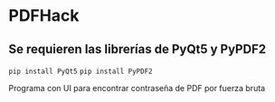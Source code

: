 # PDFHack

## Se requieren las librerías de PyQt5 y PyPDF2

<code>pip install PyQt5</code>
<code>pip install PyPDF2</code>

Programa con UI para encontrar contraseña de PDF por fuerza bruta